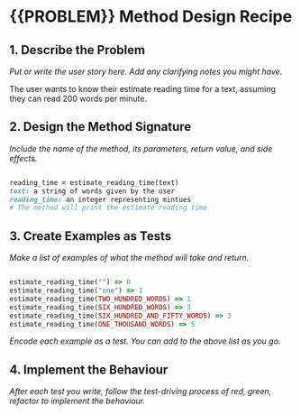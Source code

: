 # {{PROBLEM}} Method Design Recipe

## 1. Describe the Problem

_Put or write the user story here. Add any clarifying notes you might have._

The user wants to know their estimate reading time for a text, assuming they can read 200 words per minute.

## 2. Design the Method Signature

_Include the name of the method, its parameters, return value, and side effects._

```ruby

reading_time = estimate_reading_time(text)
text: a string of words given by the user
reading_time: an integer representing mintues
# The method will print the estimate reading time 
```


## 3. Create Examples as Tests

_Make a list of examples of what the method will take and return._

```ruby

estimate_reading_time("") => 0
estimate_reading_time("one") => 1
estimate_reading_time(TWO_HUNDRED_WORDS) => 1
estimate_reading_time(SIX_HUNDRED_WORDS) => 3
estimate_reading_time(SIX_HUNDRED_AND_FIFTY_WORDS) => 3
estimate_reading_time(ONE_THOUSAND_WORDS) => 5
```

_Encode each example as a test. You can add to the above list as you go._

## 4. Implement the Behaviour

_After each test you write, follow the test-driving process of red, green, refactor to implement the behaviour._
